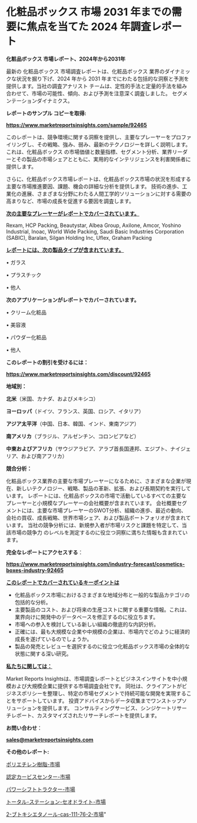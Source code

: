 # 化粧品ボックス 市場 2031 年までの需要に焦点を当てた 2024 年調査レポート

<strong>化粧品ボックス 市場レポート、2024年から2031年</strong>

最新の 化粧品ボックス 市場調査レポートは、化粧品ボックス 業界のダイナミックな状況を掘り下げ、2024 年から 2031 年までにわたる包括的な洞察と予測を提供します。当社の調査アナリスト チームは、定性的手法と定量的手法を組み合わせて、市場の可能性、傾向、および予測を注意深く調査しました。 セグメンテーションダイナミクス。



<strong>レポートのサンプル コピーを取得:</strong> <a href=https://www.marketreportsinsights.com/sample/92465>

<strong><u>https://www.marketreportsinsights.com/sample/92465</u></strong></a>

このレポートは、競争環境に関する洞察を提供し、主要なプレーヤーをプロファイリングし、その戦略、強み、弱み、最新のテクノロジーを詳しく説明します。 これは、化粧品ボックス の市場価値と数量指標、セグメント分析、業界リーダーとその製品の市場シェアとともに、実用的なインテリジェンスを利害関係者に提供します。

さらに、化粧品ボックス市場レポートは、化粧品ボックス市場の状況を形成する主要な市場推進要因、課題、機会の詳細な分析を提供します。 技術の進歩、工業化の進展、さまざまな分野にわたる人間工学的ソリューションに対する需要の高まりなど、市場の成長を促進する要因を調査します。



<strong><u>次の主要なプレーヤーがレポートでカバーされています。</u></strong>

Rexam, HCP Packing, Beautystar, Albea Group, Axilone, Amcor, Yoshino Industrial, Inoac, World Wide Packing, Saudi Basic Industries Corporation (SABIC), Baralan, Silgan Holding Inc, Uflex, Graham Packing



<strong><u><b>レポートには、次の製品タイプが含まれています。</b></u></strong>

• ガラス

• プラスチック

• 他人



<strong><b>次のアプリケーションがレポートでカバーされています。</b></strong>

• クリーム化粧品

• 美容液

• パウダー化粧品

• 他人



<strong><b>このレポートの割引を受けるには：</b></strong><a href=https://www.marketreportsinsights.com/discount/92465>

<strong><u>https://www.marketreportsinsights.com/discount/92465</u></strong></a>



<strong>地域別：</strong>



<strong>北米</strong>（米国、カナダ、およびメキシコ）



<strong>ヨーロッパ</strong>（ドイツ、フランス、英国、ロシア、イタリア）



<strong>アジア太平洋</strong>（中国、日本、韓国、インド、東南アジア）



<strong>南アメリカ</strong>（ブラジル、アルゼンチン、コロンビアなど）



<strong>中東およびアフリカ</strong>（サウジアラビア、アラブ首長国連邦、エジプト、ナイジェリア、および南アフリカ）



<strong>競合分析：</strong>

化粧品ボックス業界の主要な市場プレーヤーになるために、さまざまな企業が現在、新しいテクノロジー、戦略、製品の革新、拡張、および長期契約を実行しています。 レポートには、化粧品ボックスの市場で活動しているすべての主要なプレーヤーと小規模なプレーヤーの会社概要が含まれています。 会社概要セグメントには、主要な市場プレーヤーのSWOT分析、組織の進歩、最近の動向、会社の買収、成長戦略、世界市場シェア、および製品ポートフォリオが含まれています。 当社の競争分析には、新規参入者が市場リスクと課題を特定して、当該市場の競争力 のレベルを測定するのに役立つ洞察に満ちた情報も含まれています。



<strong>完全なレポートにアクセスする</strong>：

<a href=https://www.marketreportsinsights.com/industry-forecast/cosmetics-boxes-industry-92465>

<strong><u>https://www.marketreportsinsights.com/industry-forecast/cosmetics-boxes-industry-92465</u></strong></a>



<strong><u><b>このレポートでカバーされているキーポイントは</b></u></strong>
<ul>
  <li>化粧品ボックス市場におけるさまざまな地域分布と一般的な製品カテゴリの包括的な分析。</li>
  <li>主要製品のコスト、および将来の生産コストに関する重要な情報。これは、業界向けに開発中のデータベースを修正するのに役立ちます。</li>
  <li>市場への参入を検討している新しい組織の徹底的な内訳分析。</li>
  <li>正確には、最も大規模な企業や中規模の企業は、市場内でどのように経済的成長を遂げているのでしょうか。</li>
  <li>製品の発売とレビューを選択するのに役立つ化粧品ボックス市場の全体的な状態に関する深い研究。</li>
</ul>


<strong><u><b>私たちに関しては：</b></u></strong>

Market Reports Insightsは、市場調査レポートとビジネスインサイトを中小規模および大規模企業に提供する市場調査会社です。 同社は、クライアントがビジネスポリシーを整理し、特定の市場セグメントで持続可能な開発を実現することをサポートしています。 投資アドバイスからデータ収集までワンストップソリューションを提供します。 コンサルティングサービス、シンジケートリサーチレポート、カスタマイズされたリサーチレポートを提供します。



<strong><b>お問い合わせ</b></strong>：

<a href=mailto:sales@marketreportsinsights.com>

<strong><u>sales@marketreportsinsights.com</u></strong></a>



<strong>その他のレポート:</strong>

<a href=https://www.linkedin.com/pulse/ポリエチレン樹脂-市場-2030-年までの需要に焦点を当てた-2023-年調査レポート-1cdzf/>ポリエチレン樹脂-市場</a>

<a href=https://www.linkedin.com/pulse/認定カービスセンター-市場-2023-競争分析と事業成長-2030-pr-news-hub-mrlsf/>認定カービスセンター-市場</a>

<a href=https://www.linkedin.com/pulse/パワーシフトトラクター-市場-2023-収益と成長ドライバー-2030-e5nyf/>パワーシフトトラクター-市場</a>

<a href=https://www.linkedin.com/pulse/トータル-ステーション-セオドライト-市場-2023-swot-分析と成長率-2030-pr-news-hub-jpyff/>トータル-ステーション-セオドライト-市場</a>

<a href=https://www.linkedin.com/pulse/2-ブトキシエタノール-cas-111-76-2-市場-2023-総合分析と事業成長戦略-adevf/>2-ブトキシエタノール-cas-111-76-2-市場</a>"
